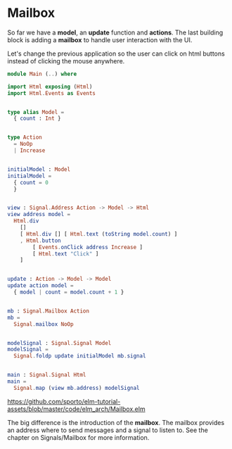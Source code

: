# Mailbox

So far we have a __model__, an __update__ function and __actions__. The last building block is adding a __mailbox__ to handle user interaction with the UI.

Let's change the previous application so the user can click on html buttons instead of clicking the mouse anywhere.

```elm
module Main (..) where

import Html exposing (Html)
import Html.Events as Events


type alias Model =
  { count : Int }


type Action
  = NoOp
  | Increase


initialModel : Model
initialModel =
  { count = 0
  }


view : Signal.Address Action -> Model -> Html
view address model =
  Html.div
    []
    [ Html.div [] [ Html.text (toString model.count) ]
    , Html.button
        [ Events.onClick address Increase ]
        [ Html.text "Click" ]
    ]


update : Action -> Model -> Model
update action model =
  { model | count = model.count + 1 }


mb : Signal.Mailbox Action
mb =
  Signal.mailbox NoOp


modelSignal : Signal.Signal Model
modelSignal =
  Signal.foldp update initialModel mb.signal


main : Signal.Signal Html
main =
  Signal.map (view mb.address) modelSignal
```

<https://github.com/sporto/elm-tutorial-assets/blob/master/code/elm_arch/Mailbox.elm>

The big difference is the introduction of the __mailbox__. The mailbox provides an address where to send messages and a signal to listen to. See the chapter on Signals/Mailbox for more information.
